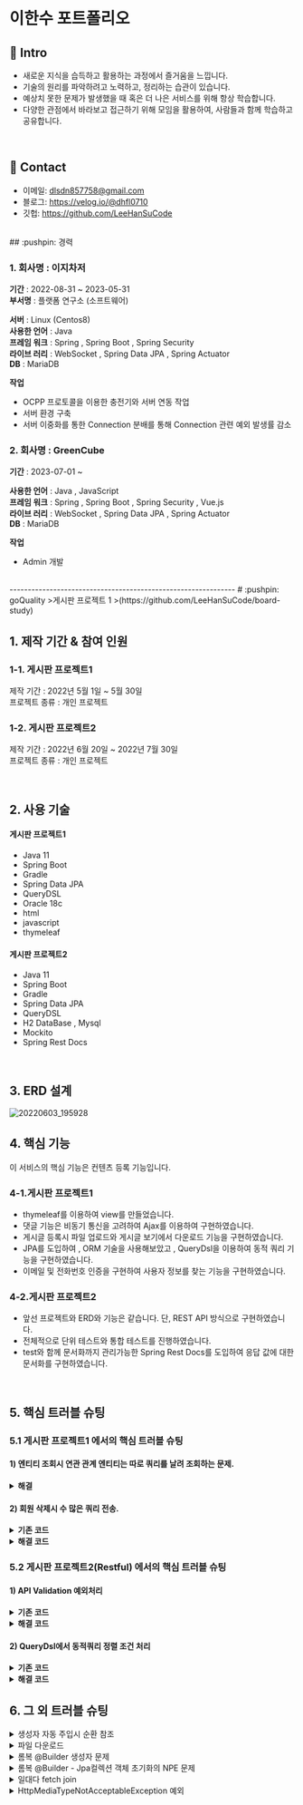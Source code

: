 # 이한수 포트폴리오

## :pushpin: Intro
- 새로운 지식을 습득하고 활용하는 과정에서 즐거움을 느낍니다.
- 기술의 원리를 파악하려고 노력하고, 정리하는 습관이 있습니다.
- 예상치 못한 문제가 발생했을 때 혹은 더 나은 서비스를 위해 항상 학습합니다.
- 다양한 관점에서 바라보고 접근하기 위해 모임을 활용하여, 사람들과 함께 학습하고 공유합니다.
</br>

## :pushpin: Contact
- 이메일: dlsdn857758@gmail.com
- 블로그: https://velog.io/@dhfl0710
- 깃헙: https://github.com/LeeHanSuCode

</br>
## :pushpin: 경력

### 1. 회사명 : 이지차저
**기간** : 2022-08-31 ~ 2023-05-31 </br>
**부서명** : 플랫폼 연구소 (소프트웨어)</br>

**서버** : Linux (Centos8)</br>
**사용한 언어** : Java</br>
**프레임 워크** : Spring , Spring Boot , Spring Security</br>
**라이브 러리** : WebSocket , Spring Data JPA , Spring Actuator</br>
**DB** : MariaDB</br>


**작업**
- OCPP 프로토콜을 이용한 충전기와 서버 연동 작업</br>
- 서버 환경 구축 </br>
- 서버 이중화를 통한 Connection 분배를 통해 Connection 관련 예외 발생률 감소 </br>

### 2. 회사명 : GreenCube
**기간** : 2023-07-01 ~  </br>

**사용한 언어** : Java , JavaScript </br>
**프레임 워크** : Spring , Spring Boot , Spring Security , Vue.js</br>
**라이브 러리** : WebSocket , Spring Data JPA , Spring Actuator</br>
**DB** : MariaDB</br>

**작업** 
- Admin 개발





</br>
--------------------------------------------------------------
# :pushpin: goQuality
>게시판 프로젝트 1
>(https://github.com/LeeHanSuCode/board-study) 

</br>

## 1. 제작 기간 & 참여 인원
### 1-1. 게시판 프로젝트1

제작 기간 : 2022년 5월 1일 ~ 5월 30일<br>
프로젝트 종류 : 개인 프로젝트

### 1-2. 게시판 프로젝트2
제작 기간 : 2022년 6월 20일 ~ 2022년 7월 30일<br>
프로젝트 종류 : 개인 프로젝트

</br>

## 2. 사용 기술
#### 게시판 프로젝트1
  - Java 11
  - Spring Boot
  - Gradle
  - Spring Data JPA
  - QueryDSL
  - Oracle 18c
  - html
  - javascript
  - thymeleaf

#### 게시판 프로젝트2
  - Java 11
  - Spring Boot
  - Gradle
  - Spring Data JPA
  - QueryDSL
  - H2 DataBase , Mysql
  - Mockito
  - Spring Rest Docs
  
</br>

## 3. ERD 설계
![20220603_195928](https://user-images.githubusercontent.com/101684811/171841579-972eac4f-430b-44fd-b017-6a82828b6ca1.png)

## 4. 핵심 기능
이 서비스의 핵심 기능은 컨텐츠 등록 기능입니다. 

### 4-1.게시판 프로젝트1
- thymeleaf를 이용하여 view를 만들었습니다.
- 댓글 기능은 비동기 통신을 고려하여 Ajax를 이용하여 구현하였습니다.
- 게시글 등록시 파일 업로드와 게시글 보기에서 다운로드 기능을 구현하였습니다.
- JPA를 도입하여 , ORM 기술을 사용해보았고 , QueryDsl을 이용하여 동적 쿼리 기능을 구현하였습니다.
- 이메일 및 전화번호 인증을 구현하여 사용자 정보를 찾는 기능을 구현하였습니다.

### 4-2.게시판 프로젝트2
- 앞선 프로젝트와 ERD와 기능은 같습니다.
  단,  REST API 방식으로 구현하였습니다. 
- 전체적으로 단위 테스트와 통합 테스트를 진행하였습니다.
- test와 함께 문서화까지 관리가능한 Spring Rest Docs를 도입하여 응답 값에 대한 문서화를 구현하였습니다.


</br>

## 5. 핵심 트러블 슈팅
### 5.1 게시판 프로젝트1 에서의 핵심 트러블 슈팅

#### 1) 엔티티 조회시 연관 관계 엔티티는 따로 쿼리를 날려 조회하는 문제.

<details>
<summary><b>해결</b></summary>
<div markdown="1">

- 회원 엔티티 조회시 , 연관 관계로 있는 게시글을 한번에 가져오지 않고
 쿼리를 2번 날려 조회해오는 것을 확인하였습니다.

~~~java

    @Query("select m from Member m left join fetch m.boardList where m.id=:id")
    public Optional<Member> findByFetchId(@Param("id") Long id);
  ~~~

fetch join을 활용하여 한번에 조회할 수 있도록 해결하였습니다.  

</div>
</details>

#### 2) 회원 삭제시 수 많은 쿼리 전송.

<details>
<summary><b>기존 코드</b></summary>
<div markdown="1">

  -회원 삭제시 회원이 작성한 게시글과 댓글을 삭제해야 했습니다.
   또한 , 게시글마다 있는 댓글과 파일 또한 삭제가 필요했습니다.

//MemberService
~~~java

    //회원 삭제 작업
    @Transactional
    public void removeMember(Long id){
        Member member = memberRepository.findByFetchId(id)
                .orElseThrow(() -> new MemberException("존재하지 않는 회원 입니다."));

        //회원이 작성한 게시글을 삭제
        for(Board b :  member.getBoardList()){
            deletedByMember(b);			
            boardRepository.delete(b);
        }

        memberRepository.delete(member);			
    }

  
  //게시글과 연관된 파일과 댓글 삭제.
 private void deletedByMember(Board board){			
        //게시글 삭제
        if(board.getFileStores().size()>0){
            for(FileStore f : board.getFileStores()){
                fileStoreRepository.delete(f);
            }
        }

        //댓글 삭제
        if(board.getComments().size() > 0){
            for(Comments c : board.getComments()){
                commentsRepository.delete(c);       
            }
        }
    }
~~~
  
  
</div>
</details>
  
 
 

 <details>
<summary><b>해결 코드</b></summary>
<div markdown="1">
  
  게시글을 삭제할 때마다 그와 연관된 댓글과 파일들의 수만큼 delete 쿼리가 날라가는 문제가 발생하였습니다.
 이는 spring data jpa가 기본으로 제공하는 delete를 이용하여 삭제한 것이 원인이 되어 , 
 JPA 벌크 연산을 이용하여 문제를 해결하였습니다.
  
  //MemberService
  ~~~java
    @Transactional
    public void removeMember(Long id){
        Member member = memberRepository.findByFetchId(id)
                .orElseThrow(() -> new MemberException("존재하지 않는 회원 입니다."));
        
  
        //회원이 작성한 게시글을 삭제
        for(Board b :  member.getBoardList()){
            deletedByBoard(b);
            boardRepository.delete(b);
        }

        //회원이 작성한 댓글 삭제
        deletedByMember(member);

        memberRepository.delete(member);
    }

  
  
    //삭제되는 게시글과 연관된 파일과 댓글 삭제
    private void deletedByBoard(Board board){
        //게시글 삭제
        if(board.getFileStores().size()>0){
            fileStoreRepository.deletedByBoard(board);
        }

        //댓글 삭제
        if(board.getComments().size() > 0){
            commentsRepository.deletedByBoard(board);
        }
    }

  
    //삭제되는 회원과 연관된 댓글 삭제
    private void deletedByMember(Member member){
        if(member.getCommentsList().size() > 0){
            commentsRepository.deletedByMember(member);
        }
    }
  ~~~
  
  
  //FileStoreRepository
  ~~~java
  
    //게시글에 있는 파일 삭제
    @Modifying
    @Query("delete from FileStore f where f.board = :board")
    public int deletedByBoard(@Param("board") Board board);
  
  ~~~
  
  
 //CommentesRepository
  ~~~java
  
     //회원이 작성한 댓글 삭제
    @Modifying
    @Query("delete from Comments c where c.member =:member")
    public int deletedByMember(@Param("member")Member member);
  
    //게시글에 작성된 댓글 삭제
    @Modifying
    @Query("delete from Comments c where c.board =:board")
    public int deletedByBoard(@Param("board")Board board);
  ~~~
  
  </div>
</details>

### 5.2 게시판 프로젝트2(Restful) 에서의 핵심 트러블 슈팅

#### 1) API Validation 예외처리

<details>
<summary><b>기존 코드</b></summary>
<div markdown="1">

//MemberService
~~~java
//controller

@PostMapping
public ResponseEntity<UpdateMemberDto> join(@RequestBody @Valid JoinMemberDto joinMemberDto){
	

        
        Member joinMember = memberService.join(joinMemberDto);

        URI location = ServletUriComponentsBuilder.fromCurrentRequest()
                .path("/{id}")
                .buildAndExpand(joinMember.getId())
                .toUri();


        return ResponseEntity.created(location).body(
                UpdateMemberDto.builder()
                        .id(joinMember.getId())
                        .userId(joinMember.getUserId())
                        .username(joinMember.getUsername())
                        .email(joinMember.getEmail())
                        .tel(joinMember.getTel())
                        .build());
}
~~~

~~~java
//회원 가입 검증용 DTO

@Getter
@Setter
@NoArgsConstructor
@AllArgsConstructor(access = AccessLevel.PRIVATE)
@Builder
public class JoinMemberDto {
    private Long id;

    @NotBlank
    @Size(min = 2 , max = 4)
    private String username;

    @NotBlank
    @Pattern(regexp = "[a-zA-Z0-9]{8,20}")
    @Size(min = 8 , max = 20)
    private String userId;

    @NotBlank
    @Pattern(regexp = "^(?=.*[A-Za-z])(?=.*\\d)(?=.*[~!@#$%^&*()+|=])[A-Za-z\\d~!@#$%^&*()+|=]{8,16}$")
    @Size(min = 8,max = 16)
    private String password;

    private String password2;

    @Email
    private String email;

    private String tel;

    private LocalDateTime createdDate;

}

~~~

~~~java
//전반적인 예외처리 담당 클래스

@Slf4j
@RestController
@ControllerAdvice
public class ApiExceptionController extends ResponseEntityExceptionHandler {
	
	 @Override
    protected ResponseEntity<Object> handleMethodArgumentNotValid(
            MethodArgumentNotValidException ex, HttpHeaders headers, HttpStatus status, WebRequest request) {

        Map<String, Object> body = new LinkedHashMap<>();
        
        body.put("timestamp", occurExceptionTime());
        body.put("status", status.value());
        body.put("path",request.getDescription(false));

        List<Map> fieldErrors = ex.getBindingResult().getFieldErrors()
                .stream().map(
                        fe ->{
                            HashMap errorInfo = new HashMap();
                            
                            errorInfo.put("rejectedValue" , fe.getRejectedValue());
                            errorInfo.put("fieldName" , fe.getField());
                            errorInfo.put("message" , fe.getDefaultMessage());

                            return errorInfo;
                        }
                ).collect(Collectors.toList());


        body.put("fieldErrors", fieldErrors);

        return new ResponseEntity<>(body,status);
    }

}


  //에러 발생한 시간 반환(format)
    private String occurExceptionTime() {
        return LocalDateTime.now().format(DateTimeFormatter.ofPattern("yyyy-MM-dd HH:mm:ss"));
    }

~~~
  
  ~~~java
  //출력결과(postman)
     "timestamp": "2022-07-05 02:29:13",
    "status": "BAD_REQUEST",
    "path": "uri=/members",
    "fieldErrors": 
       {
            "rejectedValue": "hslee",                 //rejectedValue와 fieldName의 중복 문제.
            "fieldName": "userId",                    //fieldErrors 내부에서 다시 내부로 들어가 fieldName값을 확인해야만 어떠한 필드의 문제인지 파악가능하다는 문제.
            "message": "크기가 8에서 20 사이여야 합니다"
        },
        {
            "rejectedValue": "hslee",
            "fieldName": "userId",
            "message": "\"[a-zA-Z0-9]{8,20}\"와 일치해야 합니다"
        }
  ~~~
    
    #### 문제
  - ResponseEntityExceptionHandler를 상속하여 , handleMethodArgumentNotValid 메소드를 재정의하여 사용하였습니다.
   BeanValidation에 의한 유효성 검증은 잘되었으나 , 필드 2개이상의 값을 비교하여 처리해야 하는 ObjectError까지 처리할 수는 없었습니다.
   
  - 반환 데이터 형식에 문제가 있어 , 예외 정보는 내부를 확인해야 어떠한 필드의 데이터인지 알 수 있었으며 
   같은 필드에 여러 검증 문제가 발생하였을 경우 각기 예외 메세지가 다르다 보니 , 중복데이터가 발생하는 문제가 있었습니다.
   
   아래의 출력처럼 표현하고 싶었습니다.
  
  ~~~java
    "timestamp": "2022-07-05 02:29:13",
    "status": "BAD_REQUEST",
    "path": "uri=/members",
    "fieldErrors": 
      "userId" :{
            "rejectedValue": "hslee",
            "fieldName": "userId",
            "message": [
                  "userId은 8 ~ 20글자 사이로 입력해 주세요.",
                   "영어와 숫자로만 구성해주세요."
                   ]
        }
  ~~~
  
</div>
</details>
  

 <details>
<summary><b>해결 코드</b></summary>
<div markdown="1">
  
  ~~~java
      //controller
       @PostMapping
    public ResponseEntity<UpdateMemberDto> join(@RequestBody @Valid JoinMemberDto joinMemberDto ,BindingResult bindingResult){

        if(!joinMemberDto.getPassword().equals(joinMemberDto.getPassword2())){
            bindingResult.rejectValue("password","NotEquals","비밀번호가 일치하지 않습니다");
        }

        if(bindingResult.hasErrors()){
            throw new ValidationNotFieldMatchedException(bindingResult);
        }

        Member joinMember = memberService.join(joinMemberDto);

       URI location = ServletUriComponentsBuilder.fromCurrentRequest()
                .path("/{id}")
                .buildAndExpand(joinMember.getId())
                .toUri();


        return ResponseEntity.created(location).body(
                UpdateMemberDto.builder()
                        .id(joinMember.getId())
                        .userId(joinMember.getUserId())
                        .username(joinMember.getUsername())
                        .email(joinMember.getEmail())
                        .tel(joinMember.getTel())
                        .build());
    }
 

  ~~~    
 - BindingResult를 파라미터로 사용하였습니다.
   대신 , 재정의한 handleMethodArgumentNotValid 메소드가 호출되지 않아 새로운 custom예외를 만들어 예외가 있을 경우 ,호출되도록 처리하였습니다.
 
 - @ControllerAdvice에서 잘못 입력된 값을 꺼내올 수 있게 하기 위해서 , password불일치 예외를 rejectValue로 등록하였습니다.
 
 ~~~java
 //custom예외
 public class ValidationNotFieldMatchedException extends RuntimeException{

    private BindingResult bindingResult;

    public ValidationNotFieldMatchedException(BindingResult bindingResult){
        this.bindingResult = bindingResult;
    }

    public BindingResult getBindingResult() {
        return bindingResult;
    }
}
 ~~~
 - @ControllerAdvice에서 BindingResult를 사용하기 위해 , 해당 예외의 생성자로 주입받아 사용하였습니다.
 
 ~~~java
 //예외 정보를 담아줄 클래스
@Getter
@Builder
public class ValidationErrorResponse {

    private List<String> messages;
    private String fieldName;
    private String rejectedValue;
}

 ~~~
 - 반환 데이터인 json의 계층 구조를 표현할 때, Map을 연달아 사용하기에 코드의 가독성이 우려되어 객체를 따로 생성하였습니다.
  또한 , 중복된 필드의 경우 메세지를 같은 객체에 담아주기 위해 message는 List를 이용하였습니다.
 
 
 ~~~java
 //전반적인 예외처리 담당 클래스
 @Slf4j
@RestController
@ControllerAdvice
public class ApiExceptionController extends ResponseEntityExceptionHandler {
	
  @ExceptionHandler
    public ResponseEntity<Object> handleValidationNotFieldMatchedException(
            ValidationNotFieldMatchedException ex, WebRequest request) {

        Map<String, Object> body = new LinkedHashMap<>();
        body.put("timestamp", occurExceptionTime());
        body.put("status",HttpStatus.BAD_REQUEST);
        body.put("path",request.getDescription(false));

          Map<String ,ValidationErrorResponse> filedErrorsInfo = new HashMap<>();


          ex.getBindingResult().getFieldErrors()
                  .stream().forEach(fe -> {

                                if(filedErrorsInfo.containsKey(fe.getField())){

                                    filedErrorsInfo.get(fe.getField()).getMessages().add(getMessageSource(fe));

                                }else{
                                    ValidationErrorResponse validationErrorResponse = ValidationErrorResponse.builder()
                                            .fieldName(fe.getField())
                                            .rejectedValue(getRejectedValue(fe))
                                            .messages(new ArrayList<>())
                                            .build();

                                    validationErrorResponse.getMessages().add(getMessageSource(fe));

                                    filedErrorsInfo.put(fe.getField() , validationErrorResponse);
                                }
                          });

        body.put("fieldErrors", filedErrorsInfo);

        return new ResponseEntity<>(body,HttpStatus.BAD_REQUEST);
    }


     //거절된 값을 얻어온다.
    private String getRejectedValue(FieldError fe) {
        String rejectedValue = null;

        if(fe.getRejectedValue() == null){
            rejectedValue = "값이 들어오지 않음";
        }else{
            rejectedValue = fe.getRejectedValue().toString();
        }
        return rejectedValue;
    }

    //error 메세지를 얻어온다.
    private String getMessageSource(FieldError fe) {
        return Arrays.stream(Objects.requireNonNull(fe.getCodes()))
                .map(c -> {
                    try {
                        Object[] argument = fe.getArguments();
                        return messageSource.getMessage(c, argument, null);
                    } catch (NoSuchMessageException e) {
                        return null;
                    }
                }).filter(Objects::nonNull)
                .findFirst()
                .orElse(fe.getDefaultMessage());
    }
 ~~~
 - 중복되는 메세지와 재사용성을 고려하여 , MessageResolver가 생성해주는 code값을 가지고 , MessageSource를 이용하였습니다.
 
 - null값이 들어간 경우 , rejectedValue로 값을 꺼내올 때 NPE가 발생할 수 있으므로 따로  getRejectedValue 라는 메소드를 구현하여 처리하였습니다.

  </div>
</details>

#### 2) QueryDsl에서 동적쿼리 정렬 조건 처리

 <details>
<summary><b>기존 코드</b></summary>
<div markdown="1">

- Admin 페이지를 개발하던 도중 queryDsl을 이용한 동적쿼리를 작성하였습니다.
   pageable 객체에서 정렬 조건을 가져오고 싶었습니다. 또한, 유효하지 않은 정렬 조건이 넘어왔을 경우에는 default값으로 Board의 식별자인
   id값을 이용하여 내림차순 정렬을 시켜주고자 하였습니다.

~~~java
//AdminBoardRepositoryImpl
    @Override
    public Page<Board> findByCond(Pageable pageable, SearchConditionDto searchConditionDto) {

        List<Board> content = jpaQueryFactory
                .selectFrom(board)
                .join(board.member, member).fetchJoin()
                .where(
                        userIdCond(searchConditionDto.getUserId()),
                        subjectCond(searchConditionDto.getSubject())
                ).offset(pageable.getOffset())
                .limit(pageable.getPageSize())             
                .fetch();



        //countQuery
        Long count = jpaQueryFactory
                .select(board.count())
                .from(board)
                .where(
                        userIdCond(searchConditionDto.getUserId()),
                        subjectCond(searchConditionDto.getSubject())
                ).fetchOne();

        return new PageImpl<>(content,pageable,count);
    }


     //검색 조건
     //사용자 id를 포함하는 게시글만 가져온다.
    private BooleanExpression userIdCond(String userId){
        return StringUtils.hasText(userId) ? board.member.userId.contains(userId) : null;
    }
    //검색 조건
    //제목을 포함하는 게시글만 가져온다.
    private BooleanExpression subjectCond(String subject){
        return StringUtils.hasText(subject) ? board.subject.contains(subject) : null;
    }
~~~

</div>
</details>


 <details>
<summary><b>해결 코드</b></summary>
<div markdown="1">
 - orderby() 메소드가 받는 파라미터의 타입을 확인하니 , OrderSpecifier라는 클래스였습니다.
   그리하여 , OrderSpecifier 클래스의 인스턴스를 제가 원하는 정렬 조건에 맞게 만든 후에 생성하여 이용하였습니다.
   
   ~~~java
   //AdminBoardRepositoryImpl
   
    @Override
    public Page<Board> findByCond(Pageable pageable, SearchConditionDto searchConditionDto) {

        List<OrderSpecifier> allOrderSpecifiers = getAllOrderSpecifiers(pageable);	


        List<Board> content = jpaQueryFactory
                .selectFrom(board)
                .join(board.member, member).fetchJoin()
                .where(
                        userIdCond(searchConditionDto.getUserId()),
                        subjectCond(searchConditionDto.getSubject())
                ).offset(pageable.getOffset())
                .limit(pageable.getPageSize())
                .orderBy(allOrderSpecifiers.stream().toArray(OrderSpecifier[]::new))
                .fetch();



        //countQuery
        Long count = jpaQueryFactory
                .select(board.count())
                .from(board)
                .where(
                        userIdCond(searchConditionDto.getUserId()),
                        subjectCond(searchConditionDto.getSubject())
                ).fetchOne();

        return new PageImpl<>(content,pageable,count);
    }
    
    
         //검색 조건
     //사용자 id를 포함하는 게시글만 가져온다.
    private BooleanExpression userIdCond(String userId){
        return StringUtils.hasText(userId) ? board.member.userId.contains(userId) : null;
    }
    //검색 조건
    //제목을 포함하는 게시글만 가져온다.
    private BooleanExpression subjectCond(String subject){
        return StringUtils.hasText(subject) ? board.subject.contains(subject) : null;
    }
    
   
   //추가된 코드(메소드구현)
     //정렬 조건 들을 생성.
    private List<OrderSpecifier> getAllOrderSpecifiers(Pageable pageable){

        List<OrderSpecifier> orderBys= new ArrayList<>();



        if(!pageable.getSort().isEmpty()){
            Sort sort = pageable.getSort();
            List<Sort.Order> sortOrder = sort.get().collect(Collectors.toList());

            Order direction = sortOrder.get(0).getDirection().isAscending() ? Order.ASC : Order.DESC;


            if(sortOrder.get(0).getProperty().equals("createdDate")){
                OrderSpecifier<?> orderByCreatedDate = QueryDslOrderUtilCustom.getSortedColumn(direction , board,"createdDate");
                orderBys.add(orderByCreatedDate);
            }

            if(sortOrder.get(0).getProperty().equals("readCount")){
                OrderSpecifier<?> orderByReadCount = QueryDslOrderUtilCustom.getSortedColumn(direction , board,"readCount");
                orderBys.add(orderByReadCount);
            }


            OrderSpecifier<?> orderById = QueryDslOrderUtilCustom.getSortedColumn(Order.DESC , board,"id");
            orderBys.add(orderById);

        }

        return orderBys;
    }
   ~~~
   
   - getAllOrderSpecifiers 해당 메소드는 pageable를 주입받아 , 내부적으로 따로 커스텀한 QueryDslOrderUtilCustom.getSortedColumn 를 이용하여 
     알맞는 정렬 조건을 가져옵니다.
     
   
   ~~~java
 //QueryDslOrderUtilCustom  
   
public class QueryDslOrderUtilCustom {

    public static OrderSpecifier<?> getSortedColumn(Order order , Path<?> parent , String fieldName){
        Path<Object> fieldPath = Expressions.path(Object.class, parent , fieldName);

        return new OrderSpecifier(order , fieldPath);
    }

}
   
   ~~~
</div>
</details>

## 6. 그 외 트러블 슈팅
<details>
<summary>생성자 자동 주입시 순환 참조</summary>
<div markdown="1">
  
-원인 : Service 계층들끼리 서로 참조하고 있어 문제가 발생. </br>
-해결 : 단방향 참조로 변경 . Service -> Repository 계층만 참조하도록 전체 구조 변경.
  
</div>
</details>


<details>
<summary>파일 다운로드</summary>
<div markdown="1">
  
-원인 : CONTENT_DISPOSITION 헤더의 부재.</br>
-해결 : ResponseEntity를 사용하여 응답에  contentDisposition = "attachment; filename 추가하여 해결
  
</div>
</details>

<details>
<summary>롬복 @Builder 생성자 문제</summary>
<div markdown="1">
  
-원인 : @Builder는 생성자가 없을 경우 , 모든 파라미터를 받는 생성자를 생성해줍니다.
        반면 ,JPA를 이용할 때 기본 생성자가 필요하여 @NoArgsConstructor 사용하였습니다. 이것이 원인이 되어
	@Builder는 생성자가 이미 있다고 판단하여 모든 멤버 변수를 갖는 생성자를 생성해주지 않았습니다.</br>
-해결 : @AllArgsConstructor를 이용하여 직접 생성해줌으로써 해결하였습니다.
</div>
</details>

<details>
<summary>롬복 @Builder - Jpa컬렉션 객체 초기화의 NPE 문제</summary>
<div markdown="1">
  
-원인 : @Builder는 클래스 레벨에 붙였을 때 , 모든 멤버변수를 이용하여 생성자를 생성합니다.
        이때 , JPA의 양방향 관계로 설정되어 컬렉션 필드는 기존에 초기화 해두었지만 , 이 또한 클래스가 가지고 있는 필드중 하나로 여겨져 따로 초기화 해주지 않을 경우
	Null이 주입되어 NPE가 발생하였습니다.
    </br>
-해결 : 초기화할 필드들만 따로 모아 생성자를 작성한 뒤 , 생성자 위에 @Builder 어노테이션을 붙여 , 양방향 연관관계로써 사용되는 컬렉션 필드에 NULL이 주입되는것을 방지하였습니다.
</div>
</details>


<details>
<summary>일대다 fetch join</summary>
<div markdown="1">
  
-원인 : 회원을 중심으로 게시글을 가져올 때 , 일 대 다 관계에서 fetch join을 이용하여 조회하는데 , 이 때 row 수의 문제가 발생하였습니다.</br>
-해결 : 다행히 회원을 통한 게시글의 조회였고 , 컬렉션 페치 조인도 1개만 사용하였기에 "distinct"를 넣어 해결 하였습니다.
  
</div>
</details>



<details>
<summary>HttpMediaTypeNotAcceptableException 예외</summary>
<div markdown="1">
  
-원인 : 객체를 Json으로 반환하는데 예외가 발생하였습니다.</br>
-해결 : Jackson이 Json으로 객체를 변환할 때 내부적으로 ObjectMapping API를 사용하여 객체를 변환합니다.
        그 변환 과정에서 Jackson 라이브러리는 Getter/Setter 프로퍼티를 기준으로 동작한다는 걸 알고 , 
        내부 클래스에 @Getter 어노테이션을 추가하여 해결하였습니다.

  
</div>
</details>

</br>

